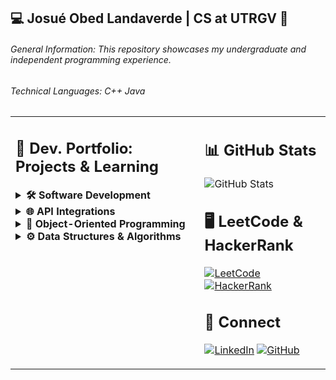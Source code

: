 ## 💻 Josué Obed Landaverde | CS at UTRGV 🤠 

###### General Information: This repository showcases my undergraduate and independent programming experience.
###### Technical Languages: C++ Java

<table>
  <tr>
    <td valign="top" width="60%">
    
## 📕 Dev. Portfolio: Projects & Learning

<details>
<summary><b>🛠️ Software Development</b></summary> 

[Library Management System (C++)](https://github.com/jlndvr/libraryManagementSystem)  
[Network Packet Processing (C++)](https://github.com/jlndvr/networkPacketProcessing)  
[Memory Managed Restaurant Reservations (C++)](https://github.com/jlndvr/memory-ManagedRestaurantReservations)  
[Designing a Departmental Dashboard (C++)](https://github.com/jlndvr/departmentalDashboard)  
[Custom Robotics Toolkit (C++)](https://github.com/jlndvr/customRoboticsToolkit)  
[Tic Tac Toe (C++)](https://github.com/jlndvr/tic-tac-toe)  
[Rock Paper Scissors Lizard Spock (C++)](https://github.com/jlndvr/rockPaperScissorsLizardSpock)  
[Dog Years (C++)](https://github.com/jlndvr/dogYears)  
[Fizz Buzz](https://github.com/jlndvr/fizzBuzz)  
[Quadratic Formula (C++)](https://github.com/jlndvr/quadraticFormula)  
[Piggy Bank (C++)](https://github.com/jlndvr/piggyBank)  
[Magic 8-Ball (C++)](https://github.com/jlndvr/magic8-Ball)  
[The Harry Potter Sorting Hat (C++)](https://github.com/jlndvr/harryPotterSortingHatQuiz)  
[Text Adventure (C++)](https://github.com/jlndvr/textAdventure)  
[Planting a Tree (Java)](https://github.com/jlndvr/plantingATree)  
[Java Variables: Mad Libs (Java)](https://github.com/jlndvr/Java-Variables-MadLibs)  
[Math Magic (Java)](https://github.com/jlndvr/mathMagic)  
[A Basic Calculator (Java)](https://github.com/jlndvr/aBasicCalculator)  
[Build a Droid (Java)](https://github.com/jlndvr/buildADroid)  
[Car Loan Payment Calculator (Java)](https://github.com/jlndvr/CarLoanPaymentCalculator)  
[Continents and Cities (Java)](https://github.com/jlndvr/ContinentsandCities)  
[The Prime Directive (Java)](https://github.com/jlndvr/thePrimeDirective)  
[DNA Sequencing (Java)](https://github.com/jlndvr/DNAsequencing)

</details>

<details>
<summary><b>🌐 API Integrations</b></summary> 
  
  🐢 coming soon...
  
</details>

<details>
<summary><b>🧩 Object-Oriented Programming</b></summary>
  
[![OOP](https://img.shields.io/badge/Java_OOP--007396?style=flat-square&logo=java&logoColor=white)](https://github.com/jlndvr/JAVAOOP)  
[![OOP](https://img.shields.io/badge/OOP--00599C?style=flat-square&logo=c%2B%2B&logoColor=white)](https://github.com/jlndvr/CPPOOP)
  
</details>

<details>
<summary><b>⚙️ Data Structures & Algorithms</b></summary>  

[2D Arrays: Image Manipulation (Java)](https://github.com/jlndvr/2dArraysImageManipulationProject)  
[Desert Island Playlist (Java)](https://github.com/jlndvr/desertIslandPlaylist)  
[Whale Talk (C++)](https://github.com/jlndvr/whaleTalk)  
[Autocompleter (C++)](https://github.com/jlndvr/autocompleter)

</details>
    </td>
    <td valign="top" width="40%">
    
## 📊 GitHub Stats
![GitHub Stats](https://github-readme-stats.vercel.app/api?username=jlndvr&show_icons=true&theme=radical&hide_title=true)

## 🖥️ LeetCode & HackerRank
[![LeetCode](https://img.shields.io/badge/LeetCode--FFA116?style=for-the-badge&logo=leetcode)](https://leetcode.com/jlndvr/)
[![HackerRank](https://img.shields.io/badge/HackerRank--2EC866?style=for-the-badge&logo=hackerrank)](https://www.hackerrank.com/profile/jlndvr)

## 🤝 Connect
[![LinkedIn](https://img.shields.io/badge/LinkedIn--0A66C2?style=for-the-badge&logo=linkedin)](https://linkedin.com/in/jlndvr)
[![GitHub](https://img.shields.io/badge/GitHub--181717?style=for-the-badge&logo=github)](https://github.com/jlndvr)
